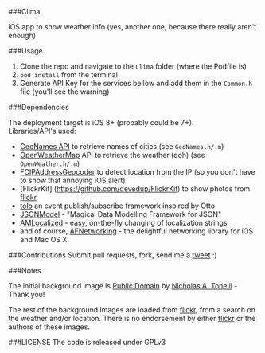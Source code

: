 ###Clima 

iOS app to show weather info (yes, another one, because there really aren't enough)  

###Usage

1. Clone the repo and navigate to the `Clima` folder (where the Podfile is)  
2. `pod install` from the terminal  
3. Generate API Key for the services bellow and add them in the `Common.h` file (you'll see the warning)

###Dependencies

The deployment target is iOS 8+ (probably could be 7+).  
Libraries/API's used:  
- [GeoNames API](http://geonames.org) to retrieve names of cities (see `GeoNames.h/.m`)  
- [OpenWeatherMap](http://openweathermap.org) API to retrieve the weather (doh) (see `OpenWeather.h/.m`)  
- [FCIPAddressGeocoder](https://github.com/fabiocaccamo/FCIPAddressGeocoder) to detect location from the IP (so you don't have to show that annoying iOS alert)  
- [FlickrKit] (https://github.com/devedup/FlickrKit) to show photos from [flickr](https://www.flickr.com)  
- [tolo](https://github.com/genzeb/tolo) an event publish/subscribe framework inspired by Otto  
- [JSONModel](https://github.com/icanzilb/JSONModel) - "Magical Data Modelling Framework for JSON" 
- [AMLocalized](https://github.com/tagyro/AMLocalizedString) - easy, on-the-fly changing of localization strings 
- and of course, [AFNetworking](https://github.com/AFNetworking/AFNetworking) - the delightful networking library for iOS and Mac OS X.

###Contributions
Submit pull requests, fork, send me a [tweet](https://twitter.com/andreistoleru) :)

###Notes

The initial background image is [Public  Domain](https://creativecommons.org/publicdomain/zero/1.0/) by [Nicholas A. Tonelli](https://www.flickr.com/photos/nicholas_t/) - Thank you!

The rest of the background images are loaded from [flickr](https://www.flickr.com), from a search on the weather and/or location. There is no endorsement by either [flickr](https://www.flickr.com) or the authors of these images.


###LICENSE
The code is released under GPLv3
